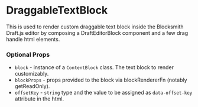 # DraggableTextBlock

This is used to render custom draggable text block inside the Blocksmith Draft.js editor by composing a DraftEditorBlock component and a few drag handle html elements.

### Optional Props
+ `block`      - instance of a `ContentBlock` class. The text block to render customizably.
+ `blockProps` - props provided to the block via blockRendererFn (notably getReadOnly).
+ `offsetKey`  - `string` type and the value to be assigned as `data-offset-key` attribute in the html.

